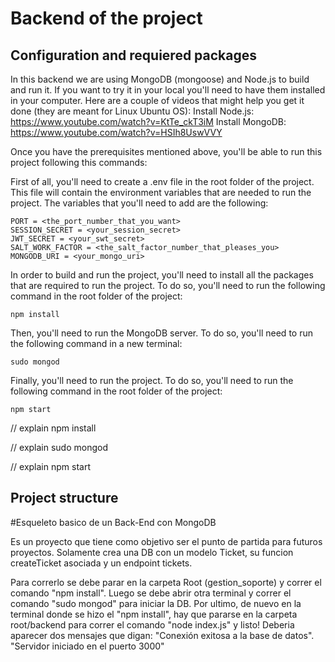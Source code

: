 # Backend of the project

## Configuration and requiered packages

In this backend we are using MongoDB (mongoose) and Node.js to build and run it.
If you want to try it in your local you'll need to have them installed in your computer. Here are a couple of videos that might help you get it done (they are meant for Linux Ubuntu OS):
Install Node.js: https://www.youtube.com/watch?v=KtTe_ckT3iM
Install MongoDB: https://www.youtube.com/watch?v=HSIh8UswVVY


Once you have the prerequisites mentioned above, you'll be able to run this project following this commands:

First of all, you'll need to create a .env file in the root folder of the project. This file will contain the environment variables that are needed to run the project. The variables that you'll need to add are the following:
```
PORT = <the_port_number_that_you_want>
SESSION_SECRET = <your_session_secret>
JWT_SECRET = <your_swt_secret>
SALT_WORK_FACTOR = <the_salt_factor_number_that_pleases_you>
MONGODB_URI = <your_mongo_uri>
```

In order to build and run the project, you'll need to install all the packages that are required to run the project. To do so, you'll need to run the following command in the root folder of the project:
```
npm install
```

Then, you'll need to run the MongoDB server. To do so, you'll need to run the following command in a new terminal:
```
sudo mongod
```

Finally, you'll need to run the project. To do so, you'll need to run the following command in the root folder of the project:
```
npm start
```



// explain npm install

// explain sudo mongod

// explain npm start

## Project structure






#Esqueleto basico de un Back-End con MongoDB

Es un proyecto que tiene como objetivo ser el punto de partida para futuros proyectos.
Solamente crea una DB con un modelo Ticket, su funcion createTicket asociada y un endpoint tickets.

Para correrlo se debe parar en la carpeta Root (gestion_soporte) y correr el comando "npm install".
Luego se debe abrir otra terminal y correr el comando "sudo mongod" para iniciar la DB.
Por ultimo, de nuevo en la terminal donde se hizo el "npm install", hay que pararse en la carpeta root/backend para 
correr el comando "node index.js" y listo! Deberia aparecer dos mensajes que digan:
"Conexión exitosa a la base de datos".
"Servidor iniciado en el puerto 3000"

